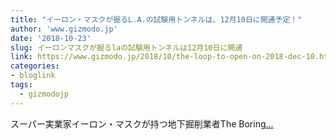 ```yaml
---
title: "イーロン・マスクが掘るL.A.の試験用トンネルは、12月10日に開通予定！"
author: 'www.gizmodo.jp'
date: '2018-10-23'
slug: イーロンマスクが掘るlaの試験用トンネルは12月10日に開通
link: https://www.gizmodo.jp/2018/10/the-loop-to-open-on-2018-dec-10.html
categories:
- bloglink
tags:
  - gizmodojp
---
```


スーパー実業家イーロン・マスクが持つ地下掘削業者The Boring[... <i class="fas fa-external-link-alt"></i>](https://www.gizmodo.jp/2018/10/the-loop-to-open-on-2018-dec-10.html)

